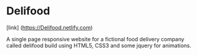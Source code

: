 # Delifood

[link] (https://Delifood.netlify.com)

A single page responsive website for a fictional food delivery company called delifood build using HTML5, CSS3 and some jquery for animations.
